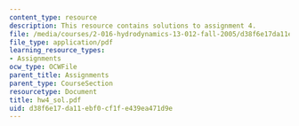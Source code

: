 ```yaml
---
content_type: resource
description: This resource contains solutions to assignment 4.
file: /media/courses/2-016-hydrodynamics-13-012-fall-2005/d38f6e17da11ebf0cf1fe439ea471d9e_hw4_sol.pdf
file_type: application/pdf
learning_resource_types:
- Assignments
ocw_type: OCWFile
parent_title: Assignments
parent_type: CourseSection
resourcetype: Document
title: hw4_sol.pdf
uid: d38f6e17-da11-ebf0-cf1f-e439ea471d9e
---
```

